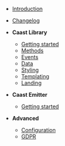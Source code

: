 - [Introduction](/)
- [Changelog](CHANGELOG.md)
- **Caast Library**

  - [Getting started](library/README.md)
  - [Methods](library/methods.md)
  - [Events](library/events.md)
  - [Data](library/data.md)
  - [Styling](library/style.md)
  - [Templating](library/template.md)
  - [Landing](library/landing.md)

- **Caast Emitter**

  - [Getting started](emitter/README.md)

- **Advanced**

  - [Configuration](advanced/configuration.md)
  - [GDPR](advanced/gdpr.md)

